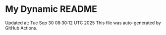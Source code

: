 # My Dynamic README
Updated at: Tue Sep 30 08:30:12 UTC 2025
This file was auto-generated by GitHub Actions.
